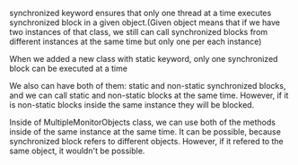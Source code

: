 synchronized keyword ensures that only one thread at a time 
executes synchronized block in a given object.(Given object means that if we have two instances of that class,
we still can call synchronized blocks from different instances at the same time but only one per each instance)

When we added a new class with static keyword, only one synchronized block can be executed at a time


We also can have both of them: static and non-static synchronized blocks, and we can 
call static and non-static blocks at the same time. However, if it is non-static blocks inside the same instance
they will be blocked.

Inside of MultipleMonitorObjects class, we can use both of the methods inside of the same instance at the same time. It can be possible,
because synchronized block refers to different objects. However, if it refered to the same object, it wouldn't
be possible.